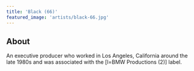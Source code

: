 ```yaml
---
title: 'Black (66)'
featured_image: 'artists/black-66.jpg'
---
```


## About

An executive producer who worked in Los Angeles, California around the late 1980s and was associated with the [l=BMW Productions (2)] label.
